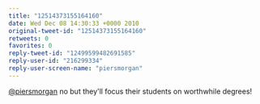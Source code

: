 ```yaml
---
title: "12514373155164160"
date: Wed Dec 08 14:30:33 +0000 2010
original-tweet-id: "12514373155164160"
retweets: 0
favorites: 0
reply-tweet-id: "12499599482691585"
reply-user-id: "216299334"
reply-user-screen-name: "piersmorgan"
---
```

<a href="https://twitter.com/piersmorgan">@piersmorgan</a> no but they'll focus their students on worthwhile degrees!
